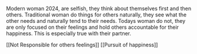 Modern woman 2024, are selfish, they think about themselves first and then others. Traditional woman do things for others naturally, they see what the other needs and naturally tend to their needs. Todays woman do not, they are only focused on their feelings and hold others accountable for their happiness. This is especially true with their partner. 

[[Not Responsible for others feelings]]
[[Pursuit of happiness]]
